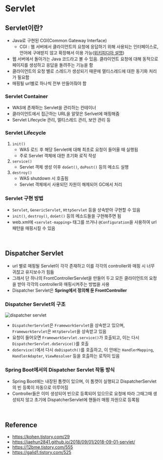 # Servlet

## Servlet이란?
* Java로 구현된 CGI(Common Gateway Interface)
    * CGI : 웹 서버에서 클라이언트의 요청에 응답하기 위해 사용되는 인터페이스로, 언어에 구애받지 않고 확장해서 이용 가능([위키피디아 설명](https://ko.wikipedia.org/wiki/%EA%B3%B5%EC%9A%A9_%EA%B2%8C%EC%9D%B4%ED%8A%B8%EC%9B%A8%EC%9D%B4_%EC%9D%B8%ED%84%B0%ED%8E%98%EC%9D%B4%EC%8A%A4))
* 웹 서버에서 돌아가는 Java 코드라고 볼 수 있음. 클라이언트 요청에 대해 동적으로 페이지를 생성하고 응답을 돌려주는 기능을 함
* 클라이언트의 요청 별로 스레드가 생성되기 때문에 멀티스레드에 대한 동기화 처리가 필요함
* 매핑될 url별로 하나씩 전부 만들어줘야 함

### Servlet Container
* WAS에 존재하는 Servlet을 관리하는 컨테이너
* 클라이언트에서 접근하는 URL을 알맞은 Serlvet에 매핑해줌
* Servlet Lifecycle 관리, 멀티스레드 관리, 보안 관리 등

### Servlet Lifecycle
1. `init()`
    * WAS 로드 후 해당 Servlet에 대해 최초로 요청이 들어올 때 실행됨
    * 주로 Servlet 객체에 대한 초기화 로직 작성
2. `service()`
    * Servlet 객체 생성 이후 `doGet()`, `doPost()` 등의 메소드 실행
3. `destroy()`
    * WAS shutdown 시 호출됨
    * Servlet 객체에서 사용되던 자원이 해제되어 GC에서 처리

### Servlet 구현 방법
* `Servlet`, `GenericServlet`, `HttpServlet` 등을 상속받아 구현할 수 있음
* `init()`, `destroy()`, `doGet()` 등의 메소드들을 구현해주면 됨
* web.xml에 `<servlet-mapping>` 태그를 쓰거나 `@Configuration`을 사용하여 url 패턴을 매핑시킬 수 있음

<br>

## Dispatcher Servlet
* url 별로 매핑될 Servlet이 각각 존재하고 이를 각각의 controller와 매핑 시 너무 귀찮고 유지보수가 힘듦
* 그래서 단 하나의 FrontControllerServlet을 만들어 두고 모든 클라이언트의 요청을 받아 각각의 controller와 매핑시켜주는 방법을 사용
* Dispatcher Servlet은 **Spring에서 정의해 둔 FrontController**

### Dispatcher Servlet의 구조
![dispatcher servlet](../img/dispatcher_servlet.jpeg)
* `DispatcherServlet`은 `FrameworkServlet`을 상속받고 있으며, `FrameworkServlet`은 `HttpServlet`을 상속받고 있음
* 요청이 들어오면 `FrameworkServlet.service()`가 호출되고, 이는 다시 `DispatcherServlet.doService()`를 호출
* `doService()`에서 다시 `doDispatch()`를 호출하고, 이 안에는 `HandlerMapping`, `HandlerAdapter`, `ViewResolver` 등을 호출하는 로직이 있음

### Spring Boot에서의 Dispatcher Servlet 작동 방식
* Spring Boot에는 내장된 톰캣이 있으며, 이 톰캣이 실행되고 DispatcherServlet의 빈 등록이 자동으로 이루어짐
* Controller들은 이미 생성되어 빈으로 등록되어 있으므로 요청에 따라 그때그때 생성되지 않고 초기에 DispatcherServlet에 핸들러 매핑 자원으로 등록됨

<br>

## Reference
* <https://kohen.tistory.com/29>
* <https://jaehun2841.github.io/2018/09/01/2018-09-01-servlet/>
* <https://12bme.tistory.com/555>
* <https://galid1.tistory.com/525>